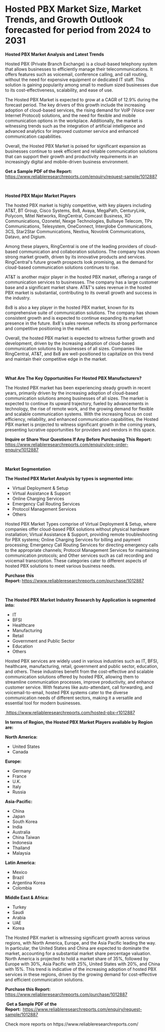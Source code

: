 <p><h1>Hosted PBX Market Size, Market Trends, and Growth Outlook forecasted for period from 2024 to 2031</h1></p><p><strong>Hosted PBX Market Analysis and Latest Trends</strong></p>
<p><p>Hosted PBX (Private Branch Exchange) is a cloud-based telephony system that allows businesses to efficiently manage their telecommunications. It offers features such as voicemail, conference calling, and call routing, without the need for expensive equipment or dedicated IT staff. This solution is gaining popularity among small to medium sized businesses due to its cost-effectiveness, scalability, and ease of use.</p><p>The Hosted PBX Market is expected to grow at a CAGR of 12.9% during the forecast period. The key drivers of this growth include the increasing adoption of cloud-based services, the rising demand for VoIP (Voice over Internet Protocol) solutions, and the need for flexible and mobile communication options in the workplace. Additionally, the market is witnessing trends such as the integration of artificial intelligence and advanced analytics for improved customer service and enhanced communication capabilities.</p><p>Overall, the Hosted PBX Market is poised for significant expansion as businesses continue to seek efficient and reliable communication solutions that can support their growth and productivity requirements in an increasingly digital and mobile-driven business environment.</p></p>
<p><strong>Get a Sample PDF of the Report:&nbsp;</strong> <a href="https://www.reliableresearchreports.com/enquiry/request-sample/1012887">https://www.reliableresearchreports.com/enquiry/request-sample/1012887</a></p>
<p>&nbsp;</p>
<p><strong>Hosted PBX Major Market Players</strong></p>
<p><p>The hosted PBX market is highly competitive, with key players including AT&T, BT Group, Cisco Systems, 8x8, Avaya, MegaPath, CenturyLink, Polycom, Mitel Networks, RingCentral, Comcast Business, XO Communications, Ozonetel, Nexge Technologies, Bullseye Telecom, TPx Communications, Telesystem, OneConnect, Interglobe Communications, 3CS, Star2Star Communications, Nextiva, Novolink Communications, Datavo, and Digium.</p><p>Among these players, RingCentral is one of the leading providers of cloud-based communication and collaboration solutions. The company has shown strong market growth, driven by its innovative products and services. RingCentral's future growth prospects look promising, as the demand for cloud-based communication solutions continues to rise.</p><p>AT&T is another major player in the hosted PBX market, offering a range of communication services to businesses. The company has a large customer base and a significant market share. AT&T's sales revenue in the hosted PBX market is substantial, contributing to its overall growth and success in the industry.</p><p>8x8 is also a key player in the hosted PBX market, known for its comprehensive suite of communication solutions. The company has shown consistent growth and is expected to continue expanding its market presence in the future. 8x8's sales revenue reflects its strong performance and competitive positioning in the market.</p><p>Overall, the hosted PBX market is expected to witness further growth and development, driven by the increasing adoption of cloud-based communication solutions by businesses of all sizes. Companies like RingCentral, AT&T, and 8x8 are well-positioned to capitalize on this trend and maintain their competitive edge in the market.</p></p>
<p>&nbsp;</p>
<p><strong>What Are The Key Opportunities For Hosted PBX Manufacturers?</strong></p>
<p><p>The Hosted PBX market has been experiencing steady growth in recent years, primarily driven by the increasing adoption of cloud-based communication solutions among businesses of all sizes. The market is expected to continue its upward trajectory, fueled by advancements in technology, the rise of remote work, and the growing demand for flexible and scalable communication systems. With the increasing focus on cost efficiency, reliability, and enhanced communication capabilities, the Hosted PBX market is projected to witness significant growth in the coming years, presenting lucrative opportunities for providers and vendors in this space.</p></p>
<p><strong>Inquire or Share Your Questions If Any Before Purchasing This Report:</strong> <a href="https://www.reliableresearchreports.com/enquiry/pre-order-enquiry/1012887">https://www.reliableresearchreports.com/enquiry/pre-order-enquiry/1012887</a></p>
<p>&nbsp;</p>
<p><strong>Market Segmentation</strong></p>
<p><strong>The Hosted PBX Market Analysis by types is segmented into:</strong></p>
<p><ul><li>Virtual Deployment & Setup</li><li>Virtual Assistance & Support</li><li>Online Charging Services</li><li>Emergency Call Routing Services</li><li>Protocol Management Services</li><li>Others</li></ul></p>
<p><p>Hosted PBX Market Types comprise of Virtual Deployment & Setup, where companies offer cloud-based PBX solutions without physical hardware installation; Virtual Assistance & Support, providing remote troubleshooting for PBX systems; Online Charging Services for billing and payment processing; Emergency Call Routing Services for directing emergency calls to the appropriate channels; Protocol Management Services for maintaining communication protocols; and Other services such as call recording and voicemail transcription. These categories cater to different aspects of hosted PBX solutions to meet various business needs.</p></p>
<p><strong>Purchase this Report:&nbsp;</strong><a href="https://www.reliableresearchreports.com/purchase/1012887">https://www.reliableresearchreports.com/purchase/1012887</a></p>
<p>&nbsp;</p>
<p><strong>The Hosted PBX Market Industry Research by Application is segmented into:</strong></p>
<p><ul><li>IT</li><li>BFSI</li><li>Healthcare</li><li>Manufacturing</li><li>Retail</li><li>Government and Public Sector</li><li>Education</li><li>Others</li></ul></p>
<p><p>Hosted PBX services are widely used in various industries such as IT, BFSI, healthcare, manufacturing, retail, government and public sector, education, and others. These industries benefit from the cost-effective and scalable communication solutions offered by hosted PBX, allowing them to streamline communication processes, improve productivity, and enhance customer service. With features like auto-attendant, call forwarding, and voicemail-to-email, hosted PBX systems cater to the diverse communication needs of different sectors, making it a versatile and essential tool for modern businesses.</p></p>
<p><a href="https://www.reliableresearchreports.com/hosted-pbx-r1012887">&nbsp;https://www.reliableresearchreports.com/hosted-pbx-r1012887</a></p>
<p><strong>In terms of Region, the Hosted PBX Market Players available by Region are:</strong></p>
<p>
    <p> <strong> North America: </strong>
        <ul>
            <li>United States</li>
            <li>Canada</li>
        </ul>
        </p> 
    <p> <strong> Europe: </strong>
        <ul>
            <li>Germany</li>
            <li>France</li>
            <li>U.K.</li>
            <li>Italy</li>
            <li>Russia</li>
        </ul>
        </p> 
    <p> <strong> Asia-Pacific: </strong>
        <ul>
            <li>China</li>
            <li>Japan</li>
            <li>South Korea</li>
            <li>India</li>
            <li>Australia</li>
            <li>China Taiwan</li>
            <li>Indonesia</li>
            <li>Thailand</li>
            <li>Malaysia</li>
        </ul>
        </p> 
    <p> <strong> Latin America: </strong>
        <ul>
            <li>Mexico</li>
            <li>Brazil</li>
            <li>Argentina Korea</li>
            <li>Colombia</li>
        </ul>
        </p> 
    <p> <strong> Middle East & Africa: </strong>
        <ul>
            <li>Turkey</li>
            <li>Saudi</li>
            <li>Arabia</li>
            <li>UAE</li>
            <li>Korea</li>
        </ul>
    </p>
    </p>
<p><p>The Hosted PBX market is witnessing significant growth across various regions, with North America, Europe, and the Asia Pacific leading the way. In particular, the United States and China are expected to dominate the market, accounting for a substantial market share percentage valuation. North America is projected to hold a market share of 35%, followed by Europe with 30%, Asia Pacific with 25%, United States with 20%, and China with 15%. This trend is indicative of the increasing adoption of hosted PBX services in these regions, driven by the growing demand for cost-effective and efficient communication solutions.</p></p>
<p><strong>Purchase this Report: </strong><a href="https://www.reliableresearchreports.com/purchase/1012887">https://www.reliableresearchreports.com/purchase/1012887</a></p>
<p>&nbsp;<strong>Get a Sample PDF of the Report:&nbsp;&nbsp;</strong><a href="https://www.reliableresearchreports.com/enquiry/request-sample/1012887">https://www.reliableresearchreports.com/enquiry/request-sample/1012887</a></p>
<p><strong></strong></p>
<p>Check more reports on https://www.reliableresearchreports.com/</p>
